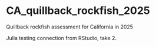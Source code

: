 # CA_quillback_rockfish_2025
Quillback rockfish assessment for California in 2025

Julia testing connection from RStudio, take 2.
